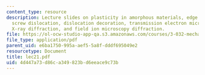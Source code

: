 ```yaml
---
content_type: resource
description: Lecture slides on plasticity in amorphous materials, edge dislocation,
  screw dislocation, dislocation decoration, transmission electron microscopy diffraction,
  X-ray diffraction, and field ion microscopy diffraction.
file: https://ol-ocw-studio-app-qa.s3.amazonaws.com/courses/3-032-mechanical-behavior-of-materials-fall-2007/4d447a73d86ca349823bd6eeace9c73b_lec21.pdf
file_type: application/pdf
parent_uid: e6ba1750-995a-aef5-5a8f-dddf695049e2
resourcetype: Document
title: lec21.pdf
uid: 4d447a73-d86c-a349-823b-d6eeace9c73b
---
```


